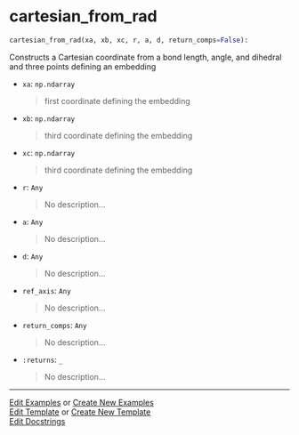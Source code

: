 # <a id="McUtils.Numputils.VectorOps.cartesian_from_rad">cartesian_from_rad</a>

```python
cartesian_from_rad(xa, xb, xc, r, a, d, return_comps=False): 
```
Constructs a Cartesian coordinate from a bond length, angle, and dihedral
    and three points defining an embedding
- `xa`: `np.ndarray`
    >first coordinate defining the embedding
- `xb`: `np.ndarray`
    >third coordinate defining the embedding
- `xc`: `np.ndarray`
    >third coordinate defining the embedding
- `r`: `Any`
    >No description...
- `a`: `Any`
    >No description...
- `d`: `Any`
    >No description...
- `ref_axis`: `Any`
    >No description...
- `return_comps`: `Any`
    >No description...
- `:returns`: `_`
    >No description... 




___

[Edit Examples](https://github.com/McCoyGroup/McUtils/edit/edit/ci/examples/ci/docs/McUtils/Numputils/VectorOps/cartesian_from_rad.md) or 
[Create New Examples](https://github.com/McCoyGroup/McUtils/new/edit/?filename=ci/examples/ci/docs/McUtils/Numputils/VectorOps/cartesian_from_rad.md) <br/>
[Edit Template](https://github.com/McCoyGroup/McUtils/edit/edit/ci/docs/ci/docs/McUtils/Numputils/VectorOps/cartesian_from_rad.md) or 
[Create New Template](https://github.com/McCoyGroup/McUtils/new/edit/?filename=ci/docs/templates/ci/docs/McUtils/Numputils/VectorOps/cartesian_from_rad.md) <br/>
[Edit Docstrings](https://github.com/McCoyGroup/McUtils/edit/edit/McUtils/Numputils/VectorOps.py?message=Update%20Docs)